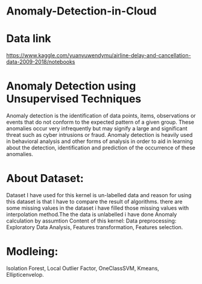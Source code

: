 # Anomaly-Detection-in-Cloud
# Data link
https://www.kaggle.com/yuanyuwendymu/airline-delay-and-cancellation-data-2009-2018/notebooks
# Anomaly Detection using Unsupervised Techniques
Anomaly detection is the identification of data points, items, observations or events that do not conform to the expected pattern of a given group. These anomalies occur very infrequently but may signify a large and significant threat such as cyber intrusions or fraud. Anomaly detection is heavily used in behavioral analysis and other forms of analysis in order to aid in learning about the detection, identification and prediction of the occurrence of these anomalies.

# About Dataset: 
Dataset I have used for this kernel is un-labelled data and reason for using this dataset is that I have to compare the result of algorithms. there are some missing values in the dataset i have filled those missing values with interpolation method.The the data is unlabelled i have done Anomaly calculation by assumtion
Content of this kernel:
Data preprocessing:
Exploratory Data Analysis, Features transformation, Features selection.

# Modleing:
Isolation Forest, Local Outlier Factor, OneClassSVM, Kmeans, Ellipticenvelop.
